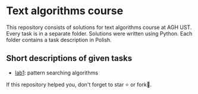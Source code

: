 # Text algorithms course

This repository consists of solutions for text algorithms course at AGH UST. Every task is in a separate folder. Solutions were written using Python. Each folder contains a task description in Polish.

## Short descriptions of given tasks

- [lab1](https://github.com/pklatka/text-algorithms-course/tree/main/Lab%2001): pattern searching algorithms

If this repository helped you, don't forget to star ⭐️ or fork🍴.
